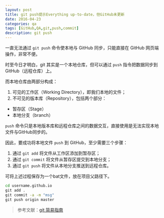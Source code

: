 ```yaml
---
layout: post
title: git push提示Everything up-to-date，但GitHub未更新 
date: 2016-04-23
categories: qa
tags: [GitHub,QA,git,push,commit]
description: git push
---
```


一直无法通过 `git push` 命令使本地与 GitHub 同步，只能直接在 GitHub 网页端操作，非常不便。

时至今日才明白，git 其实是一个本地仓库，但可以通过 `push` 指令把数据同步到 GitHub（远程仓库）上。

而本地仓库由两部分构成：

1. 可见的工作区（Working Directory），即我们本地的文件；
2. 不可见的版本库（Repository），包括两个部分：
 - 暂存区（Stage）
 - 本地分支（branch） 

`push` 命令只是本地版本库和远程仓库之间的数据交互，直接使用是无法实现本地文件与GitHub同步的。

因此，要成功将本地文件 `push` 到 GitHub，至少需要三个步骤：

1. 通过 `git add` 将文件从工作区添加到暂存区；
2. 通过 `git commit` 将文件从暂存区提交到本地分支；
3. 通过 `git push` 将文件从本地分支推送到远程仓库。

可将上述过程保存为一个bat文件，放在项目父路径下。

```bat
cd username.github.io
git add .
git commit -a -m "msg"
git push origin master
```

> 参考文献：[git 简易指南](http://www.bootcss.com/p/git-guide/)